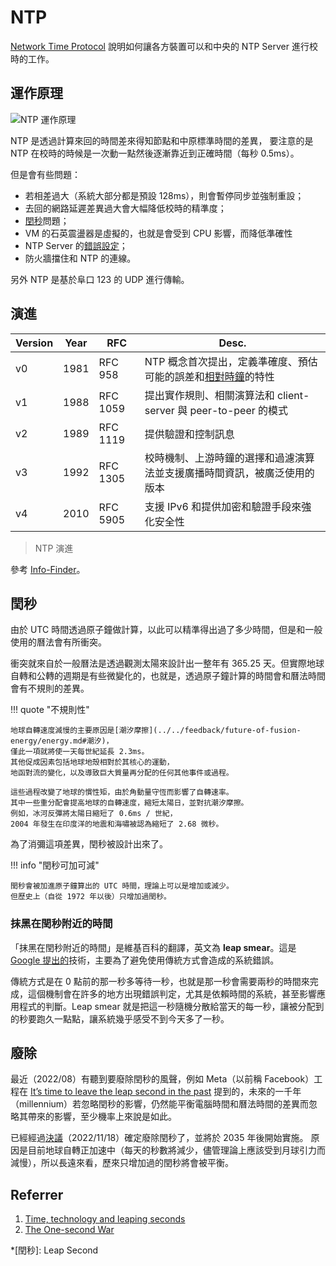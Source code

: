 # NTP

[Network Time Protocol](http://en.wikipedia.org/wiki/Network_Time_Protocol)
說明如何讓各方裝置可以和中央的 NTP Server 進行校時的工作。

## 運作原理

![NTP 運作原理](https://i.imgur.com/vx3MZ2B.png)

NTP 是透過計算來回的時間差來得知節點和中原標準時間的差異，
要注意的是 NTP 在校時的時候是一次動一點然後逐漸靠近到正確時間（每秒 0.5ms）。

但是會有些問題：

- 若相差過大（系統大部分都是預設 128ms），則會暫停同步並強制重設；
- 去回的網路延遲差異過大會大幅降低校時的精準度；
- [閏秒](#閏秒)問題；
- VM 的石英震盪器是虛擬的，也就是會受到 CPU 影響，而降低準確性
- NTP Server 的[錯誤設定](https://blog.rapid7.com/2014/03/14/synchronizing-clocks-in-a-cassandra-cluster-pt-1-the-problem/)；
- 防火牆擋住和 NTP 的連線。

另外 NTP 是基於阜口 123 的 UDP 進行傳輸。

## 演進

| Version | Year | RFC | Desc. |
| - | - | - | - |
| v0 | 1981 | RFC 958 | NTP 概念首次提出，定義準確度、預估可能的誤差和[相對時鐘](../../feedback/designing-data-intensive-applications/distributed-env.md)的特性 |
| v1 | 1988 | RFC 1059 | 提出實作規則、相關演算法和 client-server 與 peer-to-peer 的模式 |
| v2 | 1989 | RFC 1119 | 提供驗證和控制訊息 |
| v3 | 1992 | RFC 1305 | 校時機制、上游時鐘的選擇和過濾演算法並支援廣播時間資訊，被廣泛使用的版本 |
| v4 | 2010 | RFC 5905 | 支援 IPv6 和提供加密和驗證手段來強化安全性 |

> NTP 演進

參考 [Info-Finder](https://info.support.huawei.com/info-finder/encyclopedia/en/NTP.html)。

## 閏秒

由於 UTC 時間透過原子鐘做計算，以此可以精準得出過了多少時間，但是和一般使用的曆法會有所衝突。

衝突就來自於一般曆法是透過觀測太陽來設計出一整年有 365.25 天。但實際地球自轉和公轉的週期是有些微變化的，也就是，透過原子鐘計算的時間會和曆法時間會有不規則的差異。

!!! quote "不規則性"

    地球自轉速度減慢的主要原因是[潮汐摩擦](../../feedback/future-of-fusion-energy/energy.md#潮汐)，
    僅此一項就將使一天每世紀延長 2.3ms。
    其他促成因素包括地球地殼相對於其核心的運動，
    地函對流的變化，以及導致巨大質量再分配的任何其他事件或過程。
    
    這些過程改變了地球的慣性矩，由於角動量守恆而影響了自轉速率。
    其中一些重分配會提高地球的自轉速度，縮短太陽日，並對抗潮汐摩擦。
    例如，冰河反彈將太陽日縮短了 0.6ms / 世紀，
    2004 年發生在印度洋的地震和海嘯被認為縮短了 2.68 微秒。

為了消彌這項差異，閏秒被設計出來了。

!!! info "閏秒可加可減"

    閏秒會被加進原子鐘算出的 UTC 時間，理論上可以是增加或減少。
    但歷史上（自從 1972 年以後）只增加過閏秒。

### 抹黑在閏秒附近的時間

「抹黑在閏秒附近的時間」是維基百科的翻譯，英文為 **leap smear**。這是 [Google 提出的](https://googleblog.blogspot.com/2011/09/time-technology-and-leaping-seconds.html)技術，主要為了避免使用傳統方式會造成的系統錯誤。

傳統方式是在 0 點前的那一秒多等待一秒，也就是那一秒會需要兩秒的時間來完成，這個機制會在許多的地方出現錯誤判定，尤其是依賴時間的系統，甚至影響應用程式的判斷。Leap smear 就是把這一秒隨機分散給當天的每一秒，讓被分配到的秒要跑久一點點，讓系統幾乎感受不到今天多了一秒。

## 廢除

最近（2022/08）有聽到要廢除閏秒的風聲，例如 Meta（以前稱 Facebook）工程在 [It’s time to leave the leap second in the past](https://engineering.fb.com/2022/07/25/production-engineering/its-time-to-leave-the-leap-second-in-the-past/) 提到的，未來的一千年（millennium）若忽略閏秒的影響，仍然能平衡電腦時間和曆法時間的差異而忽略其帶來的影響，至少機率上來說是如此。

已經經過[決議](https://www.nature.com/articles/d41586-022-03783-5)（2022/11/18）確定廢除閏秒了，並將於 2035 年後開始實施。
原因是目前地球自轉正加速中（每天的秒數將減少，儘管理論上應該受到月球引力而減慢），所以長遠來看，歷來只增加過的閏秒將會被平衡。

## Referrer

1. [Time, technology and leaping seconds](https://googleblog.blogspot.com/2011/09/time-technology-and-leaping-seconds.html)
2. [The One-second War](https://queue.acm.org/detail.cfm?id=1967009)

<!-- prettier-ignore-start -->
*[閏秒]: Leap Second
<!-- prettier-ignore-end -->

